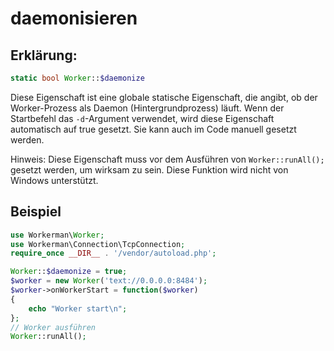 # daemonisieren
## Erklärung:
```php
static bool Worker::$daemonize
```

Diese Eigenschaft ist eine globale statische Eigenschaft, die angibt, ob der Worker-Prozess als Daemon (Hintergrundprozess) läuft. Wenn der Startbefehl das ```-d```-Argument verwendet, wird diese Eigenschaft automatisch auf true gesetzt. Sie kann auch im Code manuell gesetzt werden.

Hinweis: Diese Eigenschaft muss vor dem Ausführen von ```Worker::runAll();``` gesetzt werden, um wirksam zu sein. Diese Funktion wird nicht von Windows unterstützt.

## Beispiel

```php
use Workerman\Worker;
use Workerman\Connection\TcpConnection;
require_once __DIR__ . '/vendor/autoload.php';

Worker::$daemonize = true;
$worker = new Worker('text://0.0.0.0:8484');
$worker->onWorkerStart = function($worker)
{
    echo "Worker start\n";
};
// Worker ausführen
Worker::runAll();
```
